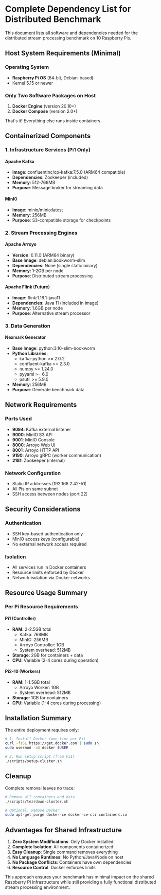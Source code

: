 # Complete Dependency List for Distributed Benchmark

This document lists all software and dependencies needed for the distributed stream processing benchmark on 10 Raspberry Pis.

## Host System Requirements (Minimal)

### Operating System
- **Raspberry Pi OS** (64-bit, Debian-based)
- Kernel 5.15 or newer

### Only Two Software Packages on Host
1. **Docker Engine** (version 20.10+)
2. **Docker Compose** (version 2.0+)

That's it! Everything else runs inside containers.

## Containerized Components

### 1. Infrastructure Services (Pi1 Only)

#### Apache Kafka
- **Image**: confluentinc/cp-kafka:7.5.0 (ARM64 compatible)
- **Dependencies**: Zookeeper (included)
- **Memory**: 512-768MB
- **Purpose**: Message broker for streaming data

#### MinIO
- **Image**: minio/minio:latest
- **Memory**: 256MB
- **Purpose**: S3-compatible storage for checkpoints

### 2. Stream Processing Engines

#### Apache Arroyo
- **Version**: 0.11.0 (ARM64 binary)
- **Base Image**: debian:bookworm-slim
- **Dependencies**: None (single static binary)
- **Memory**: 1-2GB per node
- **Purpose**: Distributed stream processing

#### Apache Flink (Future)
- **Image**: flink:1.18.1-java11
- **Dependencies**: Java 11 (included in image)
- **Memory**: 1.6GB per node
- **Purpose**: Alternative stream processor

### 3. Data Generation

#### Nexmark Generator
- **Base Image**: python:3.10-slim-bookworm
- **Python Libraries**:
  - kafka-python >= 2.0.2
  - confluent-kafka >= 2.3.0
  - numpy >= 1.24.0
  - pyyaml >= 6.0
  - psutil >= 5.9.0
- **Memory**: 256MB
- **Purpose**: Generate benchmark data

## Network Requirements

### Ports Used
- **9094**: Kafka external listener
- **9000**: MinIO S3 API
- **9001**: MinIO Console
- **8000**: Arroyo Web UI
- **8001**: Arroyo HTTP API
- **9190**: Arroyo gRPC (worker communication)
- **2181**: Zookeeper (internal)

### Network Configuration
- Static IP addresses (192.168.2.42-51)
- All Pis on same subnet
- SSH access between nodes (port 22)

## Security Considerations

### Authentication
- SSH key-based authentication only
- MinIO access keys (configurable)
- No external network access required

### Isolation
- All services run in Docker containers
- Resource limits enforced by Docker
- Network isolation via Docker networks

## Resource Usage Summary

### Per Pi Resource Requirements

#### Pi1 (Controller)
- **RAM**: 2-2.5GB total
  - Kafka: 768MB
  - MinIO: 256MB
  - Arroyo Controller: 1GB
  - System overhead: 512MB
- **Storage**: 2GB for containers + data
- **CPU**: Variable (2-4 cores during operation)

#### Pi2-10 (Workers)
- **RAM**: 1-1.5GB total
  - Arroyo Worker: 1GB
  - System overhead: 512MB
- **Storage**: 1GB for containers
- **CPU**: Variable (1-4 cores during processing)

## Installation Summary

The entire deployment requires only:

```bash
# 1. Install Docker (one-time per Pi)
curl -fsSL https://get.docker.com | sudo sh
sudo usermod -aG docker $USER

# 2. Run setup script (from Pi1)
./scripts/setup-cluster.sh
```

## Cleanup

Complete removal leaves no trace:

```bash
# Remove all containers and data
./scripts/teardown-cluster.sh

# Optional: Remove Docker
sudo apt-get purge docker-ce docker-ce-cli containerd.io
```

## Advantages for Shared Infrastructure

1. **Zero System Modifications**: Only Docker installed
2. **Complete Isolation**: All components containerized
3. **Easy Cleanup**: Single command removes everything
4. **No Language Runtimes**: No Python/Java/Node on host
5. **No Package Conflicts**: Containers have own dependencies
6. **Resource Control**: Docker enforces limits

This approach ensures your benchmark has minimal impact on the shared Raspberry Pi infrastructure while still providing a fully functional distributed stream processing environment.
